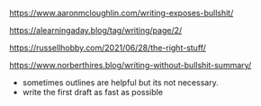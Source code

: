 


https://www.aaronmcloughlin.com/writing-exposes-bullshit/

https://alearningaday.blog/tag/writing/page/2/

https://russellhobby.com/2021/06/28/the-right-stuff/

https://www.norberthires.blog/writing-without-bullshit-summary/


- sometimes outlines are helpful but its not necessary. 
- write the first draft as fast as possible

